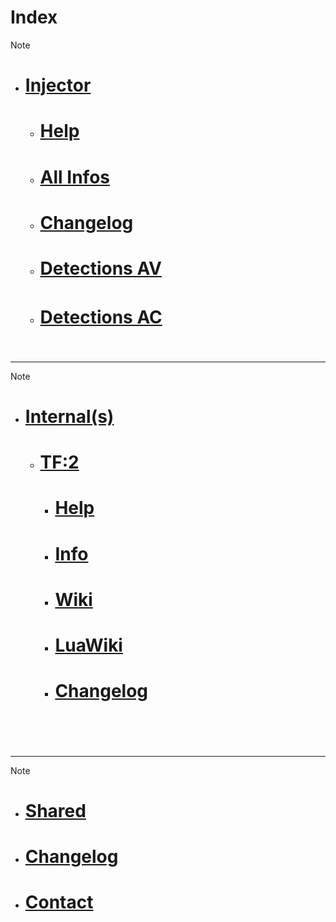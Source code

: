 # **Index**


> [!note]
> - # [Injector](injector/) 
>   - # [Help](injector/help.md)
>   - # [All Infos](injector/info.md)
>   - # [Changelog](injector/changelog.md) 
>   - # [Detections AV](injector/avdetect.md)
>   - # [Detections AC](injector/acdetect.md)ㅤㅤ ㅤ

ㅤㅤ ㅤ


**************
> [!note]
> - # [Internal(s)](internal/)
>   - # [TF:2](internal/tf2/)
>     - # [Help](internal/tf2/help.md)
>     - # [Info](internal/tf2/info.md)
>     - # [Wiki](internal/tf2/wiki.md)
>     - # [LuaWiki](internal/tf2/luawiki.md)
>     - # [Changelog](internal/tf2/changelog.md)
ㅤㅤ ㅤ

ㅤㅤ ㅤ

**************
> [!note]
> - # [Shared](shared/)
> - # [Changelog](shared/Changelog.md)
> - # [Contact](shared/contact.md)

ㅤㅤ ㅤ

ㅤㅤ ㅤ
